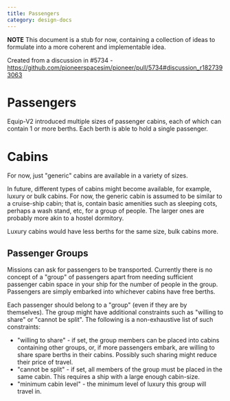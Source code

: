 ```yaml
---
title: Passengers
category: design-docs
---
```


**NOTE** This document is a stub for now, containing a collection of ideas to formulate into a more coherent and implementable idea.

Created from a discussion in #5734 - https://github.com/pioneerspacesim/pioneer/pull/5734#discussion_r1827393063

# **Passengers**

Equip-V2 introduced multiple sizes of passenger cabins, each of which can contain 1 or more berths. Each berth is able to hold a single passenger.

# **Cabins**

For now, just "generic" cabins are available in a variety of sizes.

In future, different types of cabins might become available, for example, luxury or bulk cabins. For now, the generic cabin is assumed to be similar to a cruise-ship cabin; that is, contain basic amenities such as sleeping cots, perhaps a wash stand, etc, for a group of people. The larger ones are probably more akin to a hostel dormitory.

Luxury cabins would have less berths for the same size, bulk cabins more.

## **Passenger Groups**

Missions can ask for passengers to be transported. Currently there is no concept of a "group" of passengers apart from needing sufficient passenger cabin space in your ship for the number of people in the group. Passengers are simply embarked into whichever cabins have free berths.

Each passenger should belong to a "group" (even if they are by themselves). The group might have additional constraints such as "willing to share" or "cannot be split". The following is a non-exhaustive list of such constraints:

- "willing to share" - if set, the group members can be placed into cabins containing other groups, or, if more passengers embark, are willing to share spare berths in their cabins. Possibly such sharing might reduce their price of travel.
- "cannot be split" - if set, all members of the group must be placed in the same cabin. This requires a ship with a large enough cabin-size.
- "minimum cabin level" - the minimum level of luxury this group will travel in.
